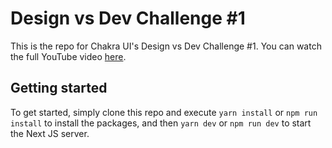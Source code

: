 # Design vs Dev Challenge #1

This is the repo for Chakra UI's Design vs Dev Challenge #1. You can watch the full YouTube video [here](https://www.youtube.com/watch?v=wGhZMOInL18&list=PLLh_woCGjyGqed2oBdr7K0r7HcS6X4DCH&index=1).

## Getting started
To get started, simply clone this repo and execute `yarn install` or `npm run install` to install the packages, and then `yarn dev` or `npm run dev` to start the Next JS server.